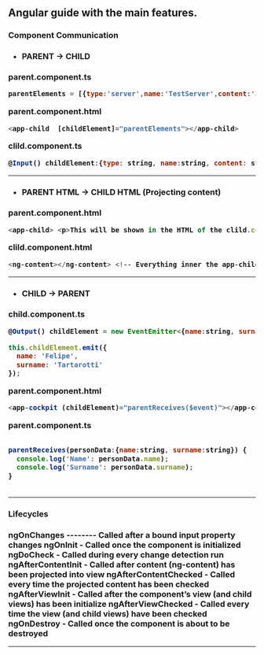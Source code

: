 <h2>Angular guide with the main features.</h2>

<h3>Component Communication<h3>


* <h4>PARENT -> CHILD</h4>

parent.component.ts  
```javascript
parentElements = [{type:'server',name:'TestServer',content:'Just a Test!'}];
```

parent.component.html  
```javascript
<app-child  [childElement]="parentElements"></app-child>
```

clild.component.ts
```javascript
@Input() childElement:{type: string, name:string, content: string}
```

------------------------------------------------------------------------------
* <h4>PARENT HTML -> CHILD HTML (Projecting content)</h4> 

parent.component.html  
```javascript
<app-child> <p>This will be shown in the HTML of the clild.component</p> </app-child>
```

clild.component.html
```javascript
<ng-content></ng-content> <!-- Everything inner the app-child tag will be shown here   -->
```
------------------------------------------------------------------------------
* <h4>CHILD -> PARENT</h4>


child.component.ts
```javascript
@Output() childElement = new EventEmitter<{name:string, surname:string}>();

this.childElement.emit({
  name: 'Felipe',
  surname: 'Tartarotti'
});

```
parent.component.html
```javascript
<app-cockpit (childElement)="parentReceives($event)"></app-cockpit>
```

parent.component.ts
```javascript

parentReceives(personData:{name:string, surname:string}) {
  console.log('Name': personData.name);
  console.log('Surname': personData.surname);
}
  
```
------------------------------------------------------------------------------

<h3>Lifecycles<h3>
  
ngOnChanges -------- Called after a bound input property changes
ngOnInit - Called once the component is initialized
ngDoCheck - Called during every change detection run
ngAfterContentInit - Called after content (ng-content) has been projected into view
ngAfterContentChecked - Called every time the projected content has been checked
ngAfterViewInit - Called after the component’s view (and child views) has been initialize
ngAfterViewChecked - Called every time the view (and child views) have been checked
ngOnDestroy - Called once the component is about to be destroyed

------------------------------------------------------------------------------


